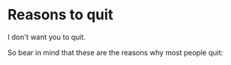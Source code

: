 # Reasons to quit

I don't want you to quit.

So bear in mind that these are the reasons why most people quit:


